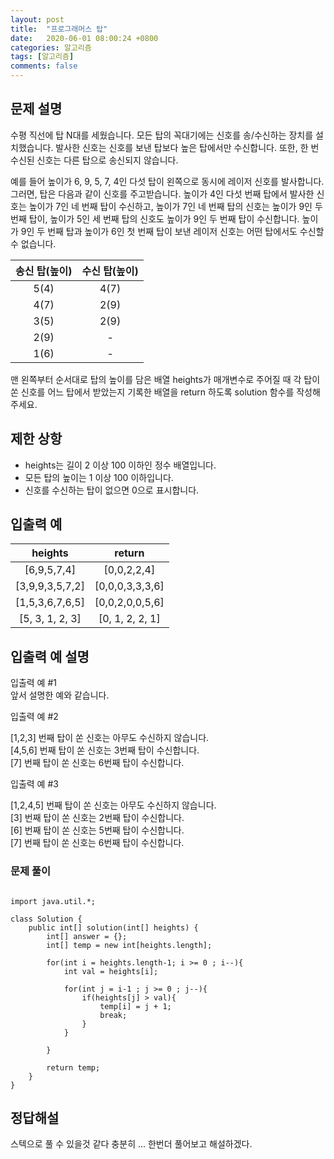 ```yaml
---
layout: post
title:  "프로그래머스 탑"
date:   2020-06-01 08:00:24 +0800
categories: 알고리즘
tags: [알고리즘]
comments: false
---
```


## 문제 설명
수평 직선에 탑 N대를 세웠습니다. 모든 탑의 꼭대기에는 신호를 송/수신하는 장치를 설치했습니다. 발사한 신호는 신호를 보낸 탑보다 높은 탑에서만 수신합니다. 또한, 한 번 수신된 신호는 다른 탑으로 송신되지 않습니다.  

예를 들어 높이가 6, 9, 5, 7, 4인 다섯 탑이 왼쪽으로 동시에 레이저 신호를 발사합니다.  
그러면, 탑은 다음과 같이 신호를 주고받습니다. 높이가 4인 다섯 번째 탑에서 발사한 신호는 높이가 7인 네 번째 탑이 수신하고, 높이가 7인 네 번째 탑의 신호는 높이가 9인 두 번째 탑이, 높이가 5인 세 번째 탑의 신호도 높이가 9인 두 번째 탑이 수신합니다. 높이가 9인 두 번째 탑과 높이가 6인 첫 번째 탑이 보낸 레이저 신호는 어떤 탑에서도 수신할 수 없습니다.  

| 송신 탑(높이) | 수신 탑(높이) |
|:---:|:---:|
| 5(4)|4(7)|
|4(7)|	2(9)|
|3(5)|	2(9)|
|2(9)|	-|
|1(6)|	-|

맨 왼쪽부터 순서대로 탑의 높이를 담은 배열 heights가 매개변수로 주어질 때 각 탑이 쏜 신호를 어느 탑에서 받았는지 기록한 배열을 return 하도록 solution 함수를 작성해주세요.

## 제한 상항

- heights는 길이 2 이상 100 이하인 정수 배열입니다.
- 모든 탑의 높이는 1 이상 100 이하입니다.
- 신호를 수신하는 탑이 없으면 0으로 표시합니다.


## 입출력 예

	


| heights | return |
|:---:|:---:|
|[6,9,5,7,4]	| [0,0,2,2,4]|
|[3,9,9,3,5,7,2]	|[0,0,0,3,3,3,6]|
|[1,5,3,6,7,6,5]	|[0,0,2,0,0,5,6]|
|[5, 3, 1, 2, 3]|[0, 1, 2, 2, 1]|
		


## 입출력 예 설명

입출력 예 #1  
앞서 설명한 예와 같습니다.  

입출력 예 #2  

[1,2,3] 번째 탑이 쏜 신호는 아무도 수신하지 않습니다.  
[4,5,6] 번째 탑이 쏜 신호는 3번째 탑이 수신합니다.  
[7] 번째 탑이 쏜 신호는 6번째 탑이 수신합니다.  

입출력 예 #3  

[1,2,4,5] 번째 탑이 쏜 신호는 아무도 수신하지 않습니다.  
[3] 번째 탑이 쏜 신호는 2번째 탑이 수신합니다.  
[6] 번째 탑이 쏜 신호는 5번째 탑이 수신합니다.  
[7] 번째 탑이 쏜 신호는 6번째 탑이 수신합니다.  



### 문제 풀이
```

import java.util.*;

class Solution {
    public int[] solution(int[] heights) {
        int[] answer = {};
        int[] temp = new int[heights.length];

        for(int i = heights.length-1; i >= 0 ; i--){
            int val = heights[i];

            for(int j = i-1 ; j >= 0 ; j--){
                if(heights[j] > val){
                    temp[i] = j + 1;
                    break;
                }
            }

        }

        return temp;
    }
}
```

## 정답해설

스텍으로 풀 수 있을것 같다 충분히 ... 한번더 풀어보고 해설하겠다.
